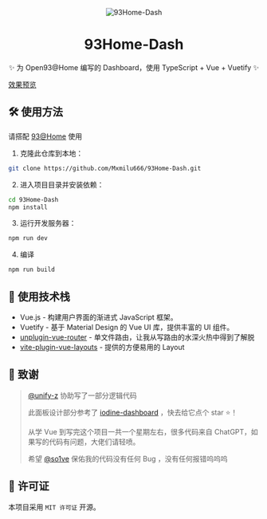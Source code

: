 <div align="center">

![93Home-Dash](https://socialify.git.ci/SaltWood-Studio/Open93AtHome-Dashboard/image?description=1&font=Inter&forks=1&issues=1&language=1&name=1&owner=1&pattern=Plus&pulls=1&stargazers=1&theme=Auto)

# 93Home-Dash 
✨ 为 Open93@Home 编写的 Dashboard，使用 TypeScript + Vue + Vuetify ✨
</div>

[效果预览](https://saltwood.top:9393/dashboard/)

## 🛠️ 使用方法

请搭配 [93@Home](https://github.com/SaltWood-Studio/Open93AtHome-V3) 使用

1. 克隆此仓库到本地：

```bash
git clone https://github.com/Mxmilu666/93Home-Dash.git
```

2. 进入项目目录并安装依赖：
```bash
cd 93Home-Dash
npm install
```

3. 运行开发服务器：
```bash
npm run dev
```

4. 编译
```bash
npm run build
```
## 🔧 使用技术栈
- Vue.js - 构建用户界面的渐进式 JavaScript 框架。
- Vuetify - 基于 Material Design 的 Vue UI 库，提供丰富的 UI 组件。
- [unplugin-vue-router](https://github.com/posva/unplugin-vue-router) - 单文件路由，让我从写路由的水深火热中得到了解脱
- [vite-plugin-vue-layouts](https://github.com/JohnCampionJr/vite-plugin-vue-layouts) - 提供的方便易用的 Layout



## 🌟 致谢

>[@unify-z](https://github.com/unify-z) 协助写了一部分逻辑代码
>
>此面板设计部分参考了 [iodine-dashboard](https://github.com/ZeroNexis/iodine-dashboard) ，快去给它点个 star ⭐！
>
>从学 Vue 到写完这个项目一共一个星期左右，很多代码来自 ChatGPT，如果写的代码有问题，大佬们请轻喷。
>
> 希望 [@so1ve](https://github.com/so1ve) 保佑我的代码没有任何 Bug ，没有任何报错呜呜呜

## 📄 许可证
本项目采用 ``MIT 许可证`` 开源。
